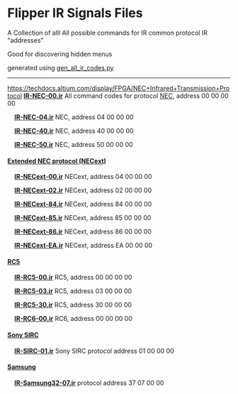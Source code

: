 # Flipper IR Signals Files #

A Collection of alll All possible commands for IR common protocol IR "addresses"

Good for discovering hidden menus

generated using [gen_all_ir_codes.py](../../ir_gen_all_codes.py)


---


https://techdocs.altium.com/display/FPGA/NEC+Infrared+Transmission+Protocol
**[IR-NEC-00.ir](IR-NEC-00.ir)** All command codes for protocol [NEC](https://techdocs.altium.com/display/FPGA/NEC+Infrared+Transmission+Protocol), address 00 00 00 00

&nbsp;&nbsp;&nbsp; **[IR-NEC-04.ir](IR-NEC-04.ir)** NEC, address 04 00 00 00

&nbsp;&nbsp;&nbsp; **[IR-NEC-40.ir](IR-NEC-40.ir)** NEC, address 40 00 00 00

&nbsp;&nbsp;&nbsp; **[IR-NEC-50.ir](IR-NEC-50.ir)** NEC, address 50 00 00 00

#### [Extended NEC protocol (NECext)](https://www.sbprojects.net/knowledge/ir/nec.php#:~:text=Extended+NEC+protocol)

&nbsp;&nbsp;&nbsp; **[IR-NECext-00.ir](IR-NECext-00.ir)** NECext, address 04 00 00 00

&nbsp;&nbsp;&nbsp; **[IR-NECext-02.ir](IR-NECext-02.ir)** NECext, address 02 00 00 00

&nbsp;&nbsp;&nbsp; **[IR-NECext-84.ir](IR-NECext-84.ir)** NECext, address 84 00 00 00

&nbsp;&nbsp;&nbsp; **[IR-NECext-85.ir](IR-NECext-85.ir)** NECext, address 85 00 00 00

&nbsp;&nbsp;&nbsp; **[IR-NECext-86.ir](IR-NECext-86.ir)** NECext, address 86 00 00 00

&nbsp;&nbsp;&nbsp; **[IR-NECext-EA.ir](IR-NECext-EA.ir)** NECext, address EA 00 00 00

#### [RC5](https://www.mikrocontroller.net/articles/IRMP_-_english#RC5_+_RC5X) ####

&nbsp;&nbsp;&nbsp; **[IR-RC5-00.ir](IR-RC5-00.ir)** RC5, address 00 00 00 00

&nbsp;&nbsp;&nbsp; **[IR-RC5-03.ir](IR-RC5-03.ir)** RC5, address 03 00 00 00

&nbsp;&nbsp;&nbsp; **[IR-RC5-30.ir](IR-RC5-30.ir)** RC5, address 30 00 00 00

&nbsp;&nbsp;&nbsp; **[IR-RC6-00.ir](IR-RC6-00.ir)** RC6, address 00 00 00 00

#### [Sony SIRC](https://www.sbprojects.net/knowledge/ir/sirc.php) ####

&nbsp;&nbsp;&nbsp; **[IR-SIRC-01.ir](IR-SIRC-01.ir)** Sony SIRC protocol address 01 00 00 00

#### [Samsung](https://www.mikrocontroller.net/articles/IRMP_-_english#SAMSUNG32) ####

&nbsp;&nbsp;&nbsp; **[IR-Samsung32-07.ir](IR-Samsung32-07.ir)**  protocol address 37 07 00 00

